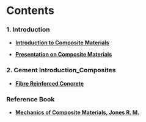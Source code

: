 # Contents

### 1. Introduction

- **[Introduction to Composite Materials](PDF/Introduction_Composites.pdf)**

- **[Presentation on Composite Materials](PDF/Presentation_Composites.pdf)**

### 2. Cement Introduction_Composites

- **[Fibre Reinforced Concrete](PDF/FRC.pdf)**


### Reference Book

- **[Mechanics of Composite Materials, Jones R. M.](PDF/Book.pdf)**
